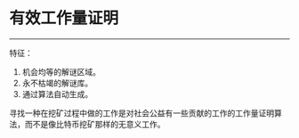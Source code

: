 <!--
 * @Author: ZhXZhao
 * @Date: 2020-02-13 20:56:49
 * @LastEditors  : ZhXZhao
 * @LastEditTime : 2020-02-13 21:23:15
 * @Description: 
 -->
# 有效工作量证明

---


特征：
1. 机会均等的解谜区域。
2. 永不枯竭的解谜库。
3. 通过算法自动生成。

寻找一种在挖矿过程中做的工作是对社会公益有一些贡献的工作的工作量证明算法，而不是像比特币挖矿那样的无意义工作。
